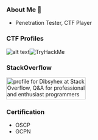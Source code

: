 ### About Me 👋
- Penetration Tester, CTF Player

### CTF Profiles
![alt text](https://www.hackthebox.com/badge/image/2111)<img src="https://tryhackme-badges.s3.amazonaws.com/dibsy0x.png" alt="TryHackMe">


### StackOverflow
<a href="https://stackoverflow.com/users/2626085/dibsyhex"><img src="https://stackoverflow.com/users/flair/2626085.png" width="208" height="58" alt="profile for Dibsyhex at Stack Overflow, Q&amp;A for professional and enthusiast programmers" title="profile for Dibsyhex at Stack Overflow, Q&amp;A for professional and enthusiast programmers"></a>

### Certification
- OSCP
- GCPN
